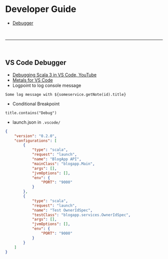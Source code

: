 # Developer Guide

- [Debugger](#vs-code-debugger)

<br><hr><br>

## VS Code Debugger

- [Debugging Scala 3 in VS Code, YouTube](https://www.youtube.com/watch?v=zX-t5E5hQh0)
- [Metals for VS Code](https://scalameta.org/metals/docs/editors/vscode/)
- Logpoint to log console message
```
Some log message with ${someservice.getNote(id).title}
``` 
- Conditional Breakpoint
```
title.contains("Debug")
```
- launch.json in `.vscode/`
```json
{
    "version": "0.2.0",
    "configurations": [
        {
            "type": "scala",
            "request": "launch",
            "name": "BlogApp API",
            "mainClass": "blogapp.Main",
            "args": [],
            "jvmOptions": [],
            "env": {
                "PORT": "9000"
            }
        },
        {
            "type": "scala",
            "request": "launch",
            "name": "Test OwnerIdSpec",
            "testClass": "blogapp.services.OwnerIdSpec",
            "args": [],
            "jvmOptions": [],
            "env": {
                "PORT": "9000"
            }
        }
    ]
}
```
